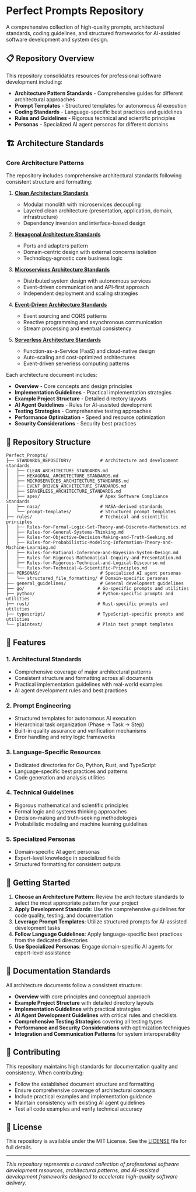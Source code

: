 # Perfect Prompts Repository

A comprehensive collection of high-quality prompts, architectural standards, coding guidelines, and structured frameworks for AI-assisted software development and system design.

## 📋 Repository Overview

This repository consolidates resources for professional software development including:
- **Architecture Pattern Standards** - Comprehensive guides for different architectural approaches
- **Prompt Templates** - Structured templates for autonomous AI execution
- **Coding Standards** - Language-specific best practices and guidelines
- **Rules and Guidelines** - Rigorous technical and scientific principles
- **Personas** - Specialized AI agent personas for different domains

## 🏗️ Architecture Standards

### Core Architecture Patterns

The repository includes comprehensive architectural standards following consistent structure and formatting:

1. **[Clean Architecture Standards](STANDARDS_REPOSITORY/CLEAN_ARCHITECTURE_STANDARDS.md)**
   - Modular monolith with microservices decoupling
   - Layered clean architecture (presentation, application, domain, infrastructure)
   - Dependency inversion and interface-based design

2. **[Hexagonal Architecture Standards](STANDARDS_REPOSITORY/HEXAGONAL_ARCHITECTURE_STANDARDS.md)**
   - Ports and adapters pattern
   - Domain-centric design with external concerns isolation
   - Technology-agnostic core business logic

3. **[Microservices Architecture Standards](STANDARDS_REPOSITORY/MICROSERVICES_ARCHITECTURE_STANDARDS.md)**
   - Distributed system design with autonomous services
   - Event-driven communication and API-first approach
   - Independent deployment and scaling strategies

4. **[Event-Driven Architecture Standards](STANDARDS_REPOSITORY/EVENT_DRIVEN_ARCHITECTURE_STANDARDS.md)**
   - Event sourcing and CQRS patterns
   - Reactive programming and asynchronous communication
   - Stream processing and eventual consistency

5. **[Serverless Architecture Standards](STANDARDS_REPOSITORY/SERVERLESS_ARCHITECTURE_STANDARDS.md)**
   - Function-as-a-Service (FaaS) and cloud-native design
   - Auto-scaling and cost-optimized architectures
   - Event-driven serverless computing patterns

Each architecture document includes:
- **Overview** - Core concepts and design principles
- **Implementation Guidelines** - Practical implementation strategies
- **Example Project Structure** - Detailed directory layouts
- **AI Agent Guidelines** - Rules for AI-assisted development
- **Testing Strategies** - Comprehensive testing approaches
- **Performance Optimization** - Speed and resource optimization
- **Security Considerations** - Security best practices

## 📁 Repository Structure

```
Perfect_Prompts/
├── STANDARDS_REPOSITORY/           # Architecture and development standards
│   ├── CLEAN_ARCHITECTURE_STANDARDS.md
│   ├── HEXAGONAL_ARCHITECTURE_STANDARDS.md
│   ├── MICROSERVICES_ARCHITECTURE_STANDARDS.md
│   ├── EVENT_DRIVEN_ARCHITECTURE_STANDARDS.md
│   ├── SERVERLESS_ARCHITECTURE_STANDARDS.md
│   ├── apex/                       # Apex Software Compliance Standards
│   ├── nasa/                       # NASA-derived standards
│   └── prompt-templates/           # Structured prompt templates
├── rules/                          # Technical and scientific principles  
│   ├── Rules-for-Formal-Logic-Set-Theory-and-Discrete-Mathematics.md
│   ├── Rules-for-General-Systems-Thinking.md
│   ├── Rules-for-Objective-Decision-Making-and-Truth-Seeking.md
│   ├── Rules-for-Probabilistic-Modeling-Information-Theory-and-Machine-Learning.md
│   ├── Rules-for-Rational-Inference-and-Bayesian-System-Design.md
│   ├── Rules-for-Rigorous-Mathematical-Inquiry-and-Presentation.md
│   ├── Rules-for-Rigorous-Technical-and-Logical-Discourse.md
│   └── Rules-for-Technical-&-Scientific-Principles.md
├── PERSONAS/                       # Specialized AI agent personas
│   └── structured_file_formatting/ # Domain-specific personas
├── general_guidelines/             # General development guidelines
├── go/                            # Go-specific prompts and utilities
├── python/                        # Python-specific prompts and utilities
├── rust/                          # Rust-specific prompts and utilities
├── typescript/                    # TypeScript-specific prompts and utilities
└── plaintext/                     # Plain text prompt templates
```

## 🎯 Features

### 1. **Architectural Standards**
- Comprehensive coverage of major architectural patterns
- Consistent structure and formatting across all documents
- Practical implementation guidelines with real-world examples
- AI agent development rules and best practices

### 2. **Prompt Engineering**
- Structured templates for autonomous AI execution
- Hierarchical task organization (Phase → Task → Step)
- Built-in quality assurance and verification mechanisms
- Error handling and retry logic frameworks

### 3. **Language-Specific Resources**
- Dedicated directories for Go, Python, Rust, and TypeScript
- Language-specific best practices and patterns
- Code generation and analysis utilities

### 4. **Technical Guidelines**
- Rigorous mathematical and scientific principles
- Formal logic and systems thinking approaches
- Decision-making and truth-seeking methodologies
- Probabilistic modeling and machine learning guidelines

### 5. **Specialized Personas**
- Domain-specific AI agent personas
- Expert-level knowledge in specialized fields
- Structured formatting for consistent outputs

## 🚀 Getting Started

1. **Choose an Architecture Pattern**: Review the architecture standards to select the most appropriate pattern for your project
2. **Apply Development Standards**: Use the comprehensive guidelines for code quality, testing, and documentation
3. **Leverage Prompt Templates**: Utilize structured prompts for AI-assisted development tasks
4. **Follow Language Guidelines**: Apply language-specific best practices from the dedicated directories
5. **Use Specialized Personas**: Engage domain-specific AI agents for expert-level assistance

## 📖 Documentation Standards

All architecture documents follow a consistent structure:
- **Overview** with core principles and conceptual approach
- **Example Project Structure** with detailed directory layouts
- **Implementation Guidelines** with practical strategies
- **AI Agent Development Guidelines** with critical rules and checklists
- **Comprehensive Testing Strategies** covering all testing types
- **Performance and Security Considerations** with optimization techniques
- **Integration and Communication Patterns** for system interoperability

## 🤝 Contributing

This repository maintains high standards for documentation quality and consistency. When contributing:
- Follow the established document structure and formatting
- Ensure comprehensive coverage of architectural concepts
- Include practical examples and implementation guidance
- Maintain consistency with existing AI agent guidelines
- Test all code examples and verify technical accuracy

## 📄 License

This repository is available under the MIT License. See the [LICENSE](LICENSE) file for full details.

---

*This repository represents a curated collection of professional software development resources, architectural patterns, and AI-assisted development frameworks designed to accelerate high-quality software delivery.*
